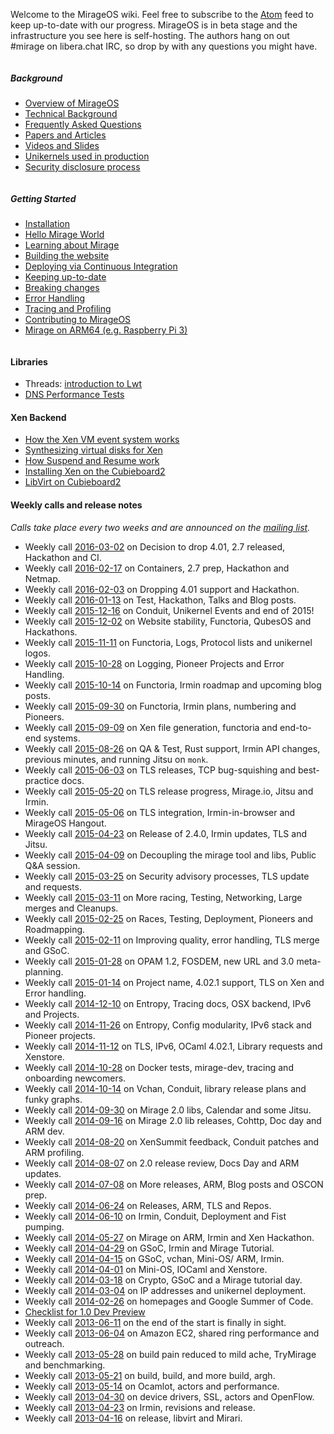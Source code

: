 Welcome to the MirageOS wiki. Feel free to subscribe to the [Atom](/wiki/atom.xml) feed to keep up-to-date with our progress.
MirageOS is in beta stage and the infrastructure you see here is self-hosting. The authors hang on out #mirage on libera.chat IRC, so drop by with any questions you might have.

<div class="row">

<div class="small-12 medium-5 large-5 column">
<h5>Background</h5>
<ul>
<li><a href="/wiki/overview-of-mirage">Overview of MirageOS</a></li>
<li><a href="/wiki/technical-background">Technical Background</a></li>
<li><a href="/wiki/faq">Frequently Asked Questions</a></li>
<li><a href="/wiki/papers">Papers and Articles</a></li>
<li><a href="/wiki/talks">Videos and Slides</a></li>
<li><a href="/wiki/gallery">Unikernels used in production</a></li>
<li><a href="/security">Security disclosure process</a></li>
</ul>
</div>

<div class="small-12 medium-5 large-5 column">
<h5>Getting Started</h5>
<ul>
<li><a href="/wiki/install">Installation</a></li>
<li><a href="/wiki/hello-world">Hello Mirage World</a></li>
<li><a href="/wiki/learning">Learning about Mirage</a></li>
<li><a href="/wiki/mirage-www">Building the website</a></li>
<li><a href="/wiki/deploying-via-ci">Deploying via Continuous Integration</a></li>
<li><a href="/wiki/opam">Keeping up-to-date</a></li>
<li><a href="/wiki/breaking-changes">Breaking changes</a></li>
<li><a href="/wiki/mirage-3.0-errors">Error Handling</a></li>
<li><a href="/wiki/profiling">Tracing and Profiling</a></li>
<li><a href="/wiki/contributing">Contributing to MirageOS</a></li>
<li><a href="/wiki/arm64">Mirage on ARM64 (e.g. Raspberry Pi 3)</a></li>
</ul>
</div>

</div>

#### Libraries

* Threads: [introduction to Lwt](/wiki/tutorial-lwt)
* [DNS Performance Tests](/wiki/performance)

#### Xen Backend

* [How the Xen VM event system works](/wiki/xen-events)
* [Synthesizing virtual disks for Xen](/wiki/xen-synthesize-virtual-disk)
* [How Suspend and Resume work](/wiki/xen-suspend)
* [Installing Xen on the Cubieboard2](/wiki/xen-on-cubieboard2)
* [LibVirt on Cubieboard2](/wiki/libvirt-on-cubieboard)

#### Weekly calls and release notes

*Calls take place every two weeks and are announced on the
[mailing list](http://lists.xenproject.org/cgi-bin/mailman/listinfo/mirageos-devel).*

* Weekly call [2016-03-02](/wiki/weekly-2016-03-02) on Decision to drop 4.01, 2.7 released, Hackathon and CI.
* Weekly call [2016-02-17](/wiki/weekly-2016-02-17) on Containers, 2.7 prep, Hackathon and Netmap.
* Weekly call [2016-02-03](/wiki/weekly-2016-02-03) on Dropping 4.01 support and Hackathon.
* Weekly call [2016-01-13](/wiki/weekly-2016-01-13) on Test, Hackathon, Talks and Blog posts.
* Weekly call [2015-12-16](/wiki/weekly-2015-12-16) on Conduit, Unikernel Events and end of 2015!
* Weekly call [2015-12-02](/wiki/weekly-2015-12-02) on Website stability, Functoria, QubesOS and Hackathons.
* Weekly call [2015-11-11](/wiki/weekly-2015-11-11) on Functoria, Logs, Protocol lists and unikernel logos.
* Weekly call [2015-10-28](/wiki/weekly-2015-10-28) on Logging, Pioneer Projects and Error Handling.
* Weekly call [2015-10-14](/wiki/weekly-2015-10-14) on Functoria, Irmin roadmap and upcoming blog posts.
* Weekly call [2015-09-30](/wiki/weekly-2015-09-30) on Functoria, Irmin plans, numbering and Pioneers.
* Weekly call [2015-09-09](/wiki/weekly-2015-09-09) on Xen file generation, functoria and end-to-end systems.
* Weekly call [2015-08-26](/wiki/weekly-2015-08-26) on QA & Test, Rust support,
  Irmin API changes, previous minutes, and running Jitsu on `monk`.
* Weekly call [2015-06-03](/wiki/weekly-2015-06-03) on TLS releases, TCP bug-squishing and best-practice docs.
* Weekly call [2015-05-20](/wiki/weekly-2015-05-20) on TLS release progress, Mirage.io, Jitsu and Irmin.
* Weekly call [2015-05-06](/wiki/weekly-2015-05-06) on TLS integration, Irmin-in-browser and MirageOS Hangout.
* Weekly call [2015-04-23](/wiki/weekly-2015-04-23) on Release of 2.4.0, Irmin updates, TLS and Jitsu.
* Weekly call [2015-04-09](/wiki/weekly-2015-04-09) on Decoupling the mirage tool and libs, Public Q&A session.
* Weekly call [2015-03-25](/wiki/weekly-2015-03-25) on Security advisory processes, TLS update and requests.
* Weekly call [2015-03-11](/wiki/weekly-2015-03-11) on More racing, Testing, Networking, Large merges and Cleanups.
* Weekly call [2015-02-25](/wiki/weekly-2015-02-25) on Races, Testing, Deployment, Pioneers and Roadmapping.
* Weekly call [2015-02-11](/wiki/weekly-2015-02-11) on Improving quality, error handling, TLS merge and GSoC.
* Weekly call [2015-01-28](/wiki/weekly-2015-01-28) on OPAM 1.2, FOSDEM, new URL and 3.0 meta-planning.
* Weekly call [2015-01-14](/wiki/weekly-2015-01-14) on Project name, 4.02.1 support, TLS on Xen and Error handling.
* Weekly call [2014-12-10](/wiki/weekly-2014-12-10) on Entropy, Tracing docs, OSX backend, IPv6 and Projects.
* Weekly call [2014-11-26](/wiki/weekly-2014-11-26) on Entropy, Config modularity, IPv6 stack and Pioneer projects.
* Weekly call [2014-11-12](/wiki/weekly-2014-11-12) on TLS, IPv6, OCaml 4.02.1, Library requests and Xenstore.
* Weekly call [2014-10-28](/wiki/weekly-2014-10-28) on Docker tests, mirage-dev, tracing and onboarding newcomers.
* Weekly call [2014-10-14](/wiki/weekly-2014-10-14) on Vchan, Conduit, library release plans and funky graphs.
* Weekly call [2014-09-30](/wiki/weekly-2014-09-30) on Mirage 2.0 libs, Calendar and some Jitsu.
* Weekly call [2014-09-16](/wiki/weekly-2014-09-16) on Mirage 2.0 lib releases, Cohttp, Doc day and ARM dev.
* Weekly call [2014-08-20](/wiki/weekly-2014-08-20) on XenSummit feedback, Conduit patches and ARM profiling.
* Weekly call [2014-08-07](/wiki/weekly-2014-08-07) on 2.0 release review, Docs Day and ARM updates.
* Weekly call [2014-07-08](/wiki/weekly-2014-07-08) on More releases, ARM, Blog posts and OSCON prep.
* Weekly call [2014-06-24](/wiki/weekly-2014-06-24) on Releases, ARM, TLS and Repos.
* Weekly call [2014-06-10](/wiki/weekly-2014-06-10) on Irmin, Conduit, Deployment and Fist pumping.
* Weekly call [2014-05-27](/wiki/weekly-2014-05-27) on Mirage on ARM, Irmin and Xen Hackathon.
* Weekly call [2014-04-29](/wiki/weekly-2014-04-29) on GSoC, Irmin and Mirage Tutorial.
* Weekly call [2014-04-15](/wiki/weekly-2014-04-15) on GSoC, vchan, Mini-OS/ ARM, Irmin.
* Weekly call [2014-04-01](/wiki/weekly-2014-04-01) on Mini-OS, IOCaml and Xenstore.
* Weekly call [2014-03-18](/wiki/weekly-2014-03-18) on Crypto, GSoC and a Mirage tutorial day.
* Weekly call [2014-03-04](/wiki/weekly-2014-03-04) on IP addresses and unikernel deployment.
* Weekly call [2014-02-26](/wiki/weekly-2014-02-26) on homepages and Google Summer of Code.
* [Checklist for 1.0 Dev Preview](https://mirage.github.io/wiki/dev-preview-checklist)
* Weekly call [2013-06-11](/wiki/weekly-2013-06-11) on the end of the start is finally in sight.
* Weekly call [2013-06-04](/wiki/weekly-2013-06-04) on Amazon EC2, shared ring performance and outreach.
* Weekly call [2013-05-28](/wiki/weekly-2013-05-28) on build pain reduced to mild ache, TryMirage and benchmarking.
* Weekly call [2013-05-21](/wiki/weekly-2013-05-21) on build, build, and more build, argh.
* Weekly call [2013-05-14](/wiki/weekly-2013-05-14) on Ocamlot, actors and performance.
* Weekly call [2013-04-30](/wiki/weekly-2013-04-30) on device drivers, SSL, actors and OpenFlow.
* Weekly call [2013-04-23](/wiki/weekly-2013-04-23) on Irmin, revisions and release.
* Weekly call [2013-04-16](/wiki/weekly-2013-04-16) on release, libvirt and Mirari.
